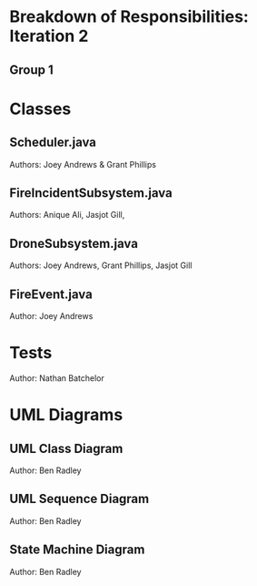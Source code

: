 # Breakdown of Responsibilities: Iteration 2
## Group 1


# Classes
## Scheduler.java
Authors: Joey Andrews & Grant Phillips
## FireIncidentSubsystem.java
Authors: Anique Ali, Jasjot Gill,
## DroneSubsystem.java
Authors: Joey Andrews, Grant Phillips, Jasjot Gill
## FireEvent.java
Author: Joey Andrews

# Tests 
Author: Nathan Batchelor

# UML Diagrams
## UML Class Diagram
Author: Ben Radley
## UML Sequence Diagram
Author: Ben Radley
## State Machine Diagram
Author: Ben Radley

